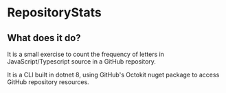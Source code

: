 # RepositoryStats
## What does it do?
It is a small exercise to count the frequency of letters in JavaScript/Typescript source in a GitHub repository. 

It is a CLI built in dotnet 8, using GitHub's Octokit nuget package to access GitHub repository resources.
